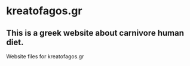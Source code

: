 # kreatofagos.gr
## This is a greek website about carnivore human diet.
Website files for kreatofagos.gr
